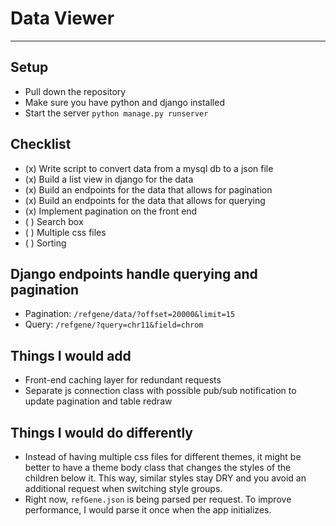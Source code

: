 # Data Viewer
---

## Setup
- Pull down the repository
- Make sure you have python and django installed
- Start the server `python manage.py runserver`

## Checklist
- (x) Write script to convert data from a mysql db to a json file
- (x) Build a list view in django for the data
- (x) Build an endpoints for the data that allows for pagination
- (x) Build an endpoints for the data that allows for querying
- (x) Implement pagination on the front end
- ( ) Search box
- ( ) Multiple css files
- ( ) Sorting

## Django endpoints handle querying and pagination
- Pagination: `/refgene/data/?offset=20000&limit=15`
- Query: `/refgene/?query=chr11&field=chrom`

## Things I would add
- Front-end caching layer for redundant requests
- Separate js connection class with possible pub/sub notification to update pagination and table redraw

## Things I would do differently
- Instead of having multiple css files for different themes, it might be better to have a theme body class that changes the styles of the children below it.  This way, similar styles stay DRY and you avoid an additional request when switching style groups.
- Right now, `refGene.json` is being parsed per request.  To improve performance, I would parse it once when the app initializes.

